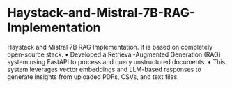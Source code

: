 # Haystack-and-Mistral-7B-RAG-Implementation
Haystack and Mistral 7B RAG Implementation. It is based on completely open-source stack.
•	Developed a Retrieval-Augmented Generation (RAG) system using FastAPI to process and query unstructured documents. 
•	This system leverages vector embeddings and LLM-based responses to generate insights from uploaded PDFs, CSVs, and text files.
